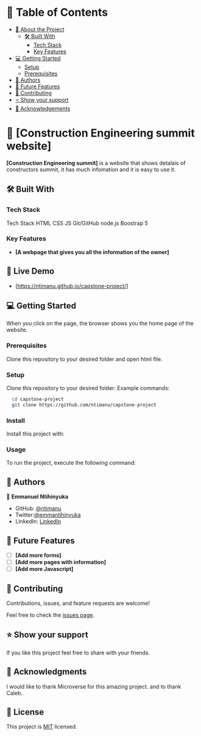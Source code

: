 # 📗 Table of Contents

- [📖 About the Project](#about-project)
  - [🛠 Built With](#built-with)
    - [Tech Stack](#tech-stack)
    - [Key Features](#key-features)
- [💻 Getting Started](#getting-started)
  - [Setup](#setup)
  - [Prerequisites](#prerequisites)
- [👥 Authors](#authors)
- [🔭 Future Features](#future-features)
- [🤝 Contributing](#contributing)
- [⭐️ Show your support](#support)
- [🙏 Acknowledgements](#acknowledgements)

# 📖 [Construction Engineering summit website]

**[Construction Engineering summit]** is a website that shows detalais of constructors summit, it has much infomation and it is easy to use it.

## 🛠 Built With

### Tech Stack

Tech Stack
HTML
CSS
JS
Git/GitHub
node.js
Boostrap 5

### Key Features

- **[A webpage that gives you all the information of the owner]**

## 🚀 Live Demo

- [https://ntimanu.github.io/capstone-project/]

## 💻 Getting Started

When you click on the page, the browser shows you the home page of the website.

### Prerequisites

Clone this repository to your desired folder and open html file.

### Setup

Clone this repository to your desired folder:
Example commands:

```sh
  cd capstone-project
  git clone https://github.com/ntimanu/capstone-project
```

### Install

Install this project with:

<!--
Example command:
```sh
  cd Capstone-1-Project
  npm install
```
--->

### Usage

To run the project, execute the following command:

<!--
Example command:
```sh
  open live server
```
--->

## 👥 Authors

👤 **Emmanuel Ntihinyuka**

- GitHub: [@ntimanu](https://github.com/ntimanu)
- Twitter:[@emmantihinyuka](https://twitter.com/emmantihinyuka)
- LinkedIn: [LinkedIn](https://www.linkedin.com/in/ntihinyuka-emmanuel-511890104/)

## 🔭 Future Features

- [ ] **[Add more forms]**
- [ ] **[Add more pages with information]**
- [ ] **[Add more Javascript]**

## 🤝 Contributing

Contributions, issues, and feature requests are welcome!

Feel free to check the [issues page](../../issues/).

## ⭐️ Show your support

If you like this project feel free to share with your friends.

## 🙏 Acknowledgments

I would like to thank Microverse for this amazing project.
and to thank Caleb.

## 📝 License

This project is [MIT](https://github.com/ntimanu/portfolio-project/blob/htmlcssbranch/LICENCE) licensed.

